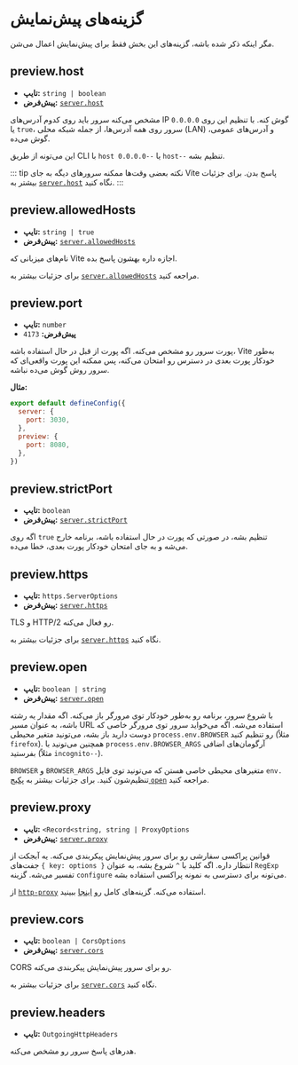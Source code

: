 # گزینه‌های پیش‌نمایش

مگر اینکه ذکر شده باشه، گزینه‌های این بخش فقط برای پیش‌نمایش اعمال می‌شن.

## preview.host

- **تایپ:** `string | boolean`
- **پیش‌فرض:** [`server.host`](./server-options#server-host)

مشخص می‌کنه سرور باید روی کدوم آدرس‌های IP گوش کنه. با تنظیم این روی `0.0.0.0` یا `true`، سرور روی همه آدرس‌ها، از جمله شبکه محلی (LAN) و آدرس‌های عمومی، گوش می‌ده.

این می‌تونه از طریق CLI با `host 0.0.0.0--` یا `host--` تنظیم بشه.

::: tip نکته
بعضی وقت‌ها ممکنه سرورهای دیگه به جای Vite پاسخ بدن. برای جزئیات بیشتر به [`server.host`](./server-options#server-host) نگاه کنید.
:::

## preview.allowedHosts

- **تایپ:** `string | true`
- **پیش‌فرض:** [`server.allowedHosts`](./server-options#server-allowedhosts)

نام‌های میزبانی که Vite اجازه داره بهشون پاسخ بده.

برای جزئیات بیشتر به [`server.allowedHosts`](./server-options#server-allowedhosts) مراجعه کنید.

## preview.port

- **تایپ:** `number`
- **پیش‌فرض:** `4173`

پورت سرور رو مشخص می‌کنه. اگه پورت از قبل در حال استفاده باشه، Vite به‌طور خودکار پورت بعدی در دسترس رو امتحان می‌کنه، پس ممکنه این پورت واقعی‌ای که سرور روش گوش می‌ده نباشه.

**مثال:**

```js
export default defineConfig({
  server: {
    port: 3030,
  },
  preview: {
    port: 8080,
  },
})
```

## preview.strictPort

- **تایپ:** `boolean`
- **پیش‌فرض:** [`server.strictPort`](./server-options#server-strictport)

اگه روی `true` تنظیم بشه، در صورتی که پورت در حال استفاده باشه، برنامه خارج می‌شه و به جای امتحان خودکار پورت بعدی، خطا می‌ده.

## preview.https

- **تایپ:** `https.ServerOptions`
- **پیش‌فرض:** [`server.https`](./server-options#server-https)

TLS و HTTP/2 رو فعال می‌کنه.

برای جزئیات بیشتر به [`server.https`](./server-options#server-https) نگاه کنید.

## preview.open

- **تایپ:** `boolean | string`
- **پیش‌فرض:** [`server.open`](./server-options#server-open)

با شروع سرور، برنامه رو به‌طور خودکار توی مرورگر باز می‌کنه. اگه مقدار یه رشته باشه، به عنوان مسیر URL استفاده می‌شه. اگه می‌خواید سرور توی مرورگر خاصی که دوست دارید باز بشه، می‌تونید متغیر محیطی `process.env.BROWSER` رو تنظیم کنید (مثلاً `firefox`). همچنین می‌تونید با `process.env.BROWSER_ARGS` آرگومان‌های اضافی بفرستید (مثلاً `incognito--`).

`BROWSER` و `BROWSER_ARGS` متغیرهای محیطی خاصی هستن که می‌تونید توی فایل `env.` تنظیم‌شون کنید. برای جزئیات بیشتر به [پکیج `open`](https://github.com/sindresorhus/open#app) مراجعه کنید.

## preview.proxy

- **تایپ:** `<Record<string, string | ProxyOptions`
- **پیش‌فرض:** [`server.proxy`](./server-options#server-proxy)

قوانین پراکسی سفارشی رو برای سرور پیش‌نمایش پیکربندی می‌کنه. یه آبجکت از جفت‌های `‎{ key: options }` انتظار داره. اگه کلید با `^` شروع بشه، به عنوان `RegExp` تفسیر می‌شه. گزینه `configure` می‌تونه برای دسترسی به نمونه پراکسی استفاده بشه.

از [`http-proxy`](https://github.com/http-party/node-http-proxy) استفاده می‌کنه. گزینه‌های کامل رو [اینجا](https://github.com/http-party/node-http-proxy#options) ببینید.

## preview.cors

- **تایپ:** `boolean | CorsOptions`
- **پیش‌فرض:** [`server.cors`](./server-options#server-cors)

CORS رو برای سرور پیش‌نمایش پیکربندی می‌کنه.

برای جزئیات بیشتر به [`server.cors`](./server-options#server-cors) نگاه کنید.

## preview.headers

- **تایپ:** `OutgoingHttpHeaders`

هدرهای پاسخ سرور رو مشخص می‌کنه.
